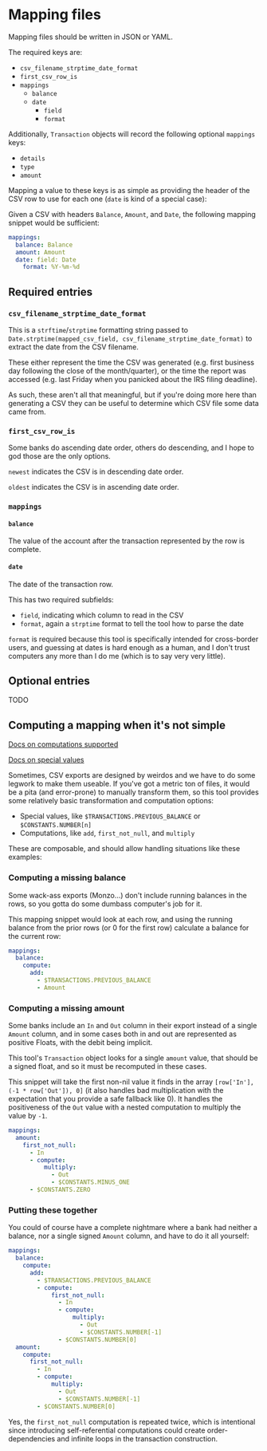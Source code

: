 # Mapping files

Mapping files should be written in JSON or YAML.

The required keys are:

- `csv_filename_strptime_date_format`
- `first_csv_row_is`
- `mappings`
  - `balance`
  - `date`
    - `field`
    - `format`

Additionally, `Transaction` objects will record the following optional `mappings` keys:

- `details`
- `type`
- `amount`

Mapping a value to these keys is as simple as providing the header of the CSV row to use for each one (`date` is kind of
a special case):

Given a CSV with headers `Balance`, `Amount`, and `Date`, the following mapping snippet would be sufficient:

```yaml
mappings:
  balance: Balance
  amount: Amount
  date: field: Date
    format: %Y-%m-%d
```

## Required entries

### `csv_filename_strptime_date_format`

This is a `strftime`/`strptime` formatting string passed to `Date.strptime(mapped_csv_field,
csv_filename_strptime_date_format)` to extract the date from the CSV filename.

These either represent the time the CSV was generated (e.g. first business day following the close of the
month/quarter), or the time the report was accessed (e.g. last Friday when you panicked about the IRS filing deadline).

As such, these aren't all that meaningful, but if you're doing more here than generating a CSV they can be useful to
determine which CSV file some data came from.

### `first_csv_row_is`

Some banks do ascending date order, others do descending, and I hope to god those are the only options.

`newest` indicates the CSV is in descending date order.

`oldest` indicates the CSV is in ascending date order.

### `mappings`

#### `balance`

The value of the account after the transaction represented by the row is complete.

#### `date`

The date of the transaction row.

This has two required subfields:

- `field`, indicating which column to read in the CSV
- `format`, again a `strptime` format to tell the tool how to parse the date

`format` is required because this tool is specifically intended for cross-border users, and guessing at dates is hard
enough as a human, and I don't trust computers any more than I do me (which is to say very very little).

## Optional entries

TODO

## Computing a mapping when it's not simple

[Docs on computations supported](./computations.md)

[Docs on special values](./special_values.md)

Sometimes, CSV exports are designed by weirdos and we have to do some legwork to make them useable. If you've got a
metric ton of files, it would be a pita (and error-prone) to manually transform them, so this tool provides some
relatively basic transformation and computation options:

- Special values, like `$TRANSACTIONS.PREVIOUS_BALANCE` or `$CONSTANTS.NUMBER[n]`
- Computations, like `add`, `first_not_null`, and `multiply`

These are composable, and should allow handling situations like these examples:

### Computing a missing balance

Some wack-ass exports (Monzo...) don't include running balances in the rows, so you gotta do some dumbass computer's job for it.

This mapping snippet would look at each row, and using the running balance from the prior rows (or 0 for the first row)
calculate a balance for the current row:

```yaml
mappings:
  balance:
    compute:
      add:
        - $TRANSACTIONS.PREVIOUS_BALANCE
        - Amount
```

### Computing a missing amount

Some banks include an `In` and `Out` column in their export instead of a single `Amount` column, and in some cases both
in and out are represented as positive Floats, with the debit being implicit.

This tool's `Transaction` object looks for a single `amount` value, that should be a signed float, and so it must be
recomputed in these cases.

This snippet will take the first non-nil value it finds in the array `[row['In'], (-1 * row['Out']), 0]` (it also handles bad
multiplication with the expectation that you provide a safe fallback like 0). It handles the positiveness of the `Out`
value with a nested computation to multiply the value by `-1`.

```yaml
mappings:
  amount:
    first_not_null:
      - In
      - compute:
          multiply:
            - Out
            - $CONSTANTS.MINUS_ONE
      - $CONSTANTS.ZERO
```

### Putting these together

You could of course have a complete nightmare where a bank had neither a balance, nor a single signed `Amount` column,
and have to do it all yourself:

```yaml
mappings:
  balance:
    compute:
      add:
        - $TRANSACTIONS.PREVIOUS_BALANCE
        - compute:
            first_not_null:
              - In
              - compute:
                  multiply:
                    - Out
                    - $CONSTANTS.NUMBER[-1]
              - $CONSTANTS.NUMBER[0]
  amount:
    compute:
      first_not_null:
        - In
        - compute:
            multiply:
              - Out
              - $CONSTANTS.NUMBER[-1]
        - $CONSTANTS.NUMBER[0]
```

Yes, the `first_not_null` computation is repeated twice, which is intentional since introducing self-referential
computations could create order-dependencies and infinite loops in the transaction construction.
